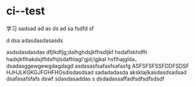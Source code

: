 # ci--test
学习
sadsad
ad
as
ds
ad
sa
fsdfd
sf

d
dsa
adasdasdasasds

asdsdasdasdas
dfjlkdfjg;dalhghdsjkfhsdljkf hsdaflskhdfh
 hadsjkflhakdsjlfldsfhjlsdafhlagl'gjd;lgjkal
hsflhajglda、dsadasggewgewgdagdagd
asdasasfsafasfsafasfg
ASFSFSFSSFDDFSDSF
HJHJLKGKGJFGHFHGsdisdasdsad
sadadadasda
aksklajlkasdasdsadsad
dsafasafsfafs
dswf
sdasdasaddas
s
dsdadassaffadfsdfsdfsdsdf
